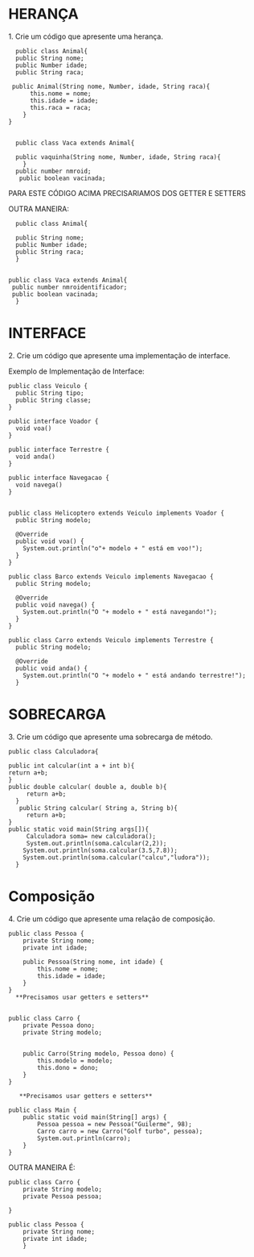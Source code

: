 <h1>HERANÇA</h1>
1. Crie um código que apresente uma herança.

```
  public class Animal{
  public String nome;
  public Number idade;
  public String raca;
  
 public Animal(String nome, Number, idade, String raca){
      this.nome = nome;
      this.idade = idade;
      this.raca = raca;
    }
}


  public class Vaca extends Animal{
  
  public vaquinha(String nome, Number, idade, String raca){
    }
  public number nmroid;
   public boolean vacinada;
```

PARA ESTE CÓDIGO ACIMA PRECISARIAMOS DOS GETTER E SETTERS


OUTRA MANEIRA:



```
  public class Animal{
  
  public String nome;
  public Number idade;
  public String raca;
  }


public class Vaca extends Animal{
 public number nmroidentificador;
 public boolean vacinada;
  }
   ```
  
  <h1>INTERFACE</h1>
  2. Crie um código que apresente uma implementação de interface.
  
  
 Exemplo de Implementação de Interface:
 

```
public class Veiculo {
  public String tipo;
  public String classe;
}

public interface Voador {
  void voa()
}

public interface Terrestre {
  void anda()
}

public interface Navegacao {
  void navega()
}

  
public class Helicoptero extends Veiculo implements Voador {
  public String modelo;
  
  @Override
  public void voa() {
    System.out.println("o"+ modelo + " está em voo!");
  }
}
    
public class Barco extends Veiculo implements Navegacao {
  public String modelo;
  
  @Override
  public void navega() {
    System.out.println("O "+ modelo + " está navegando!");
  }
}

public class Carro extends Veiculo implements Terrestre {
  public String modelo;
  
  @Override
  public void anda() {
    System.out.println("O "+ modelo + " está andando terrestre!");
  }

```

<h1>SOBRECARGA</h1>
3. Crie um código que apresente uma sobrecarga de método.

```
public class Calculadora{

public int calcular(int a + int b){
return a+b;
}
public double calcular( double a, double b){
     return a+b;
  }
   public String calcular( String a, String b){
     return a+b;
}
public static void main(String args[]){
     Calculadora soma= new calculadora();
     System.out.println(soma.calcular(2,2));
    System.out.println(soma.calcular(3.5,7.8));
    System.out.println(soma.calcular("calcu","ludora"));
  }
```

<h1>Composição</h1>
4. Crie um código que apresente uma relação de composição.

```
public class Pessoa {
    private String nome;
    private int idade;

    public Pessoa(String nome, int idade) {
        this.nome = nome;
        this.idade = idade;
    }
}
  **Precisamos usar getters e setters**


public class Carro {
    private Pessoa dono;
    private String modelo;
    

    public Carro(String modelo, Pessoa dono) {
        this.modelo = modelo;
        this.dono = dono;
    }
}

   **Precisamos usar getters e setters**

public class Main {
    public static void main(String[] args) {
        Pessoa pessoa = new Pessoa("Guilerme", 98);
        Carro carro = new Carro("Golf turbo", pessoa);
        System.out.println(carro);
    }
}
```
OUTRA MANEIRA É:

```
public class Carro {
    private String modelo;
    private Pessoa pessoa;
    
}

public class Pessoa {
    private String nome;
    private int idade;
    }
   ```
